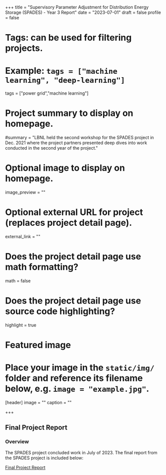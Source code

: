 +++
title = "Supervisory Parameter Adjustment for Distribution Energy Storage (SPADES) - Year 3 Report"
date = "2023-07-01"
draft = false
profile = false

# Tags: can be used for filtering projects.
# Example: `tags = ["machine learning", "deep-learning"]`
tags = ["power grid","machine learning"]

# Project summary to display on homepage.
#summary = "LBNL held the second workshop for the SPADES project in Dec. 2021 where the project partners presented deep dives into work conducted in the second year of the project."

# Optional image to display on homepage.
image_preview = ""

# Optional external URL for project (replaces project detail page).
external_link = ""

# Does the project detail page use math formatting?
math = false

# Does the project detail page use source code highlighting?
highlight = true

# Featured image
# Place your image in the `static/img/` folder and reference its filename below, e.g. `image = "example.jpg"`.
[header]
image = ""
caption = ""

+++

## Final Project Report

### Overview
The SPADES project concluded work in July of 2023.  The final report from the SPADES project is included below:

[Final Project Report](/static/files/ceds_spades_y3_report/SPADES_Y3_Final_Report_with_Appendices.pdf)
